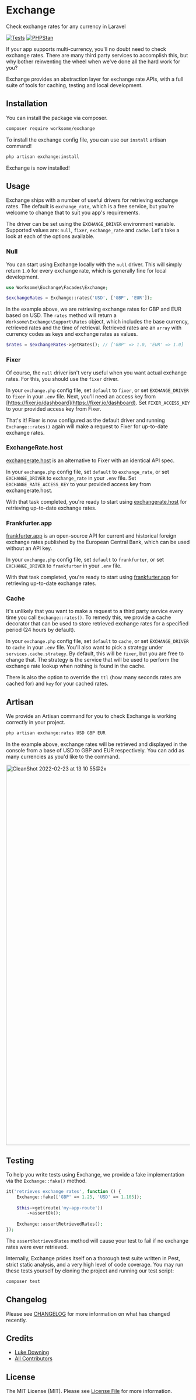 # Exchange

Check exchange rates for any currency in Laravel

[![Tests](https://github.com/worksome/exchange/actions/workflows/run-tests.yml/badge.svg)](https://github.com/worksome/exchange/actions/workflows/run-tests.yml)
[![PHPStan](https://github.com/worksome/exchange/actions/workflows/phpstan.yml/badge.svg)](https://github.com/worksome/exchange/actions/workflows/phpstan.yml)

If your app supports multi-currency, you'll no doubt need to check exchange rates. There are many third party services
to accomplish this, but why bother reinventing the wheel when we've done all the hard work for you?

Exchange provides an abstraction layer for exchange rate APIs, with a full suite of tools for caching, testing and local
development.

## Installation

You can install the package via composer.

```bash
composer require worksome/exchange
```

To install the exchange config file, you can use our `install` artisan command!

```bash
php artisan exchange:install
```

Exchange is now installed!

## Usage

Exchange ships with a number of useful drivers for retrieving exchange rates. The default is `exchange_rate`,
which is a free service, but you're welcome to change that to suit you app's requirements.

The driver can be set using the `EXCHANGE_DRIVER` environment variable. Supported values are: `null`, `fixer`, `exchange_rate` and `cache`.
Let's take a look at each of the options available.

### Null

You can start using Exchange locally with the `null` driver. This will simply return `1.0` for every exchange rate, which is generally fine for local development.

```php
use Worksome\Exchange\Facades\Exchange;

$exchangeRates = Exchange::rates('USD', ['GBP', 'EUR']);
```

In the example above, we are retrieving exchange rates for GBP and EUR based on USD. The `rates` method will return a `Worksome\Exchange\Support\Rates` object,
which includes the base currency, retrieved rates and the time of retrieval. Retrieved rates are an `array` with currency codes as keys and exchange rates as values.

```php
$rates = $exchangeRates->getRates(); // ['GBP' => 1.0, 'EUR' => 1.0]
```

### Fixer

Of course, the `null` driver isn't very useful when you want actual exchange rates. For this, you should use the `fixer` driver.

In your `exchange.php` config file, set `default` to `fixer`, or set `EXCHANGE_DRIVER` to `fixer` in your `.env` file.
Next, you'll need an access key from [https://fixer.io/dashboard](https://fixer.io/dashboard). Set `FIXER_ACCESS_KEY` to your provided
access key from Fixer.

That's it! Fixer is now configured as the default driver and running `Exchange::rates()` again will make a request to
Fixer for up-to-date exchange rates.

### ExchangeRate.host

[exchangerate.host](https://exchangerate.host) is an alternative to Fixer with an identical API spec.

In your `exchange.php` config file, set `default` to `exchange_rate`, or set `EXCHANGE_DRIVER` to `exchange_rate` in your `.env` file.
Set `EXCHANGE_RATE_ACCESS_KEY` to your provided access key from exchangerate.host.

With that task completed, you're ready to start using [exchangerate.host](https://exchangerate.host) for retrieving up-to-date
exchange rates.

### Frankfurter.app

[frankfurter.app](https://frankfurter.app) is an open-source API for current and historical foreign exchange rates published by the European Central Bank, which can be used without an API key.

In your `exchange.php` config file, set `default` to `frankfurter`, or set `EXCHANGE_DRIVER` to `frankfurter` in your `.env` file.

With that task completed, you're ready to start using [frankfurter.app](https://frankfurter.app) for retrieving up-to-date
exchange rates.

### Cache

It's unlikely that you want to make a request to a third party service every time you call `Exchange::rates()`. To remedy
this, we provide a cache decorator that can be used to store retrieved exchange rates for a specified period (24 hours by default).

In your `exchange.php` config file, set `default` to `cache`, or set `EXCHANGE_DRIVER` to `cache` in your `.env` file.
You'll also want to pick a strategy under `services.cache.strategy`. By default, this will be `fixer`, but you are free to change that.
The strategy is the service that will be used to perform the exchange rate lookup when nothing is found in the cache.

There is also the option to override the `ttl` (how many seconds rates are cached for) and `key` for your cached rates.

## Artisan

We provide an Artisan command for you to check Exchange is working correctly in your project.

```bash
php artisan exchange:rates USD GBP EUR
```

In the example above, exchange rates will be retrieved and displayed in the console from a base of USD to GBP and EUR respectively. You can add as many currencies as you'd like to the command.

<img width="1040" alt="CleanShot 2022-02-23 at 13 10 55@2x" src="https://user-images.githubusercontent.com/12202279/155325937-70c296d1-33be-484d-bcd1-bee3085dc592.png">

## Testing

To help you write tests using Exchange, we provide a fake implementation via the `Exchange::fake()` method.

```php
it('retrieves exchange rates', function () {
    Exchange::fake(['GBP' => 1.25, 'USD' => 1.105]);
    
    $this->get(route('my-app-route'))
        ->assertOk();
        
    Exchange::assertRetrievedRates();
});
```

The `assertRetrievedRates` method will cause your test to fail if no exchange rates were ever retrieved.

Internally, Exchange prides itself on a thorough test suite written in Pest, strict static analysis, and a very high level of code coverage. You may run these tests yourself by cloning the project and running our test script:

```bash
composer test
```

## Changelog

Please see [CHANGELOG](CHANGELOG.md) for more information on what has changed recently.

## Credits

- [Luke Downing](https://github.com/lukeraymonddowning)
- [All Contributors](../../contributors)

## License

The MIT License (MIT). Please see [License File](LICENSE.md) for more information.
